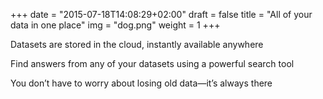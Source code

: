 +++
date = "2015-07-18T14:08:29+02:00"
draft = false
title = "All of your data in one place"
img = "dog.png"
weight = 1
+++

Datasets are stored in the cloud, instantly available anywhere

Find answers from any of your datasets using a powerful search tool

You don’t have to worry about losing old data—it’s always there
